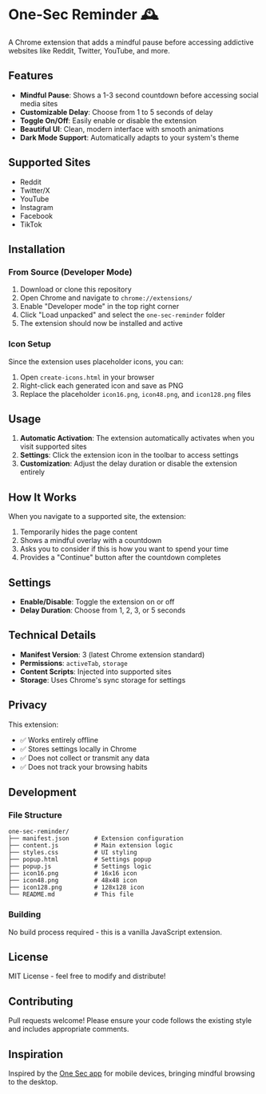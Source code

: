 # One-Sec Reminder 🕰️

A Chrome extension that adds a mindful pause before accessing addictive websites like Reddit, Twitter, YouTube, and more.

## Features

- **Mindful Pause**: Shows a 1-3 second countdown before accessing social media sites
- **Customizable Delay**: Choose from 1 to 5 seconds of delay
- **Toggle On/Off**: Easily enable or disable the extension
- **Beautiful UI**: Clean, modern interface with smooth animations
- **Dark Mode Support**: Automatically adapts to your system's theme

## Supported Sites

- Reddit
- Twitter/X
- YouTube
- Instagram
- Facebook
- TikTok

## Installation

### From Source (Developer Mode)

1. Download or clone this repository
2. Open Chrome and navigate to `chrome://extensions/`
3. Enable "Developer mode" in the top right corner
4. Click "Load unpacked" and select the `one-sec-reminder` folder
5. The extension should now be installed and active

### Icon Setup

Since the extension uses placeholder icons, you can:
1. Open `create-icons.html` in your browser
2. Right-click each generated icon and save as PNG
3. Replace the placeholder `icon16.png`, `icon48.png`, and `icon128.png` files

## Usage

1. **Automatic Activation**: The extension automatically activates when you visit supported sites
2. **Settings**: Click the extension icon in the toolbar to access settings
3. **Customization**: Adjust the delay duration or disable the extension entirely

## How It Works

When you navigate to a supported site, the extension:
1. Temporarily hides the page content
2. Shows a mindful overlay with a countdown
3. Asks you to consider if this is how you want to spend your time
4. Provides a "Continue" button after the countdown completes

## Settings

- **Enable/Disable**: Toggle the extension on or off
- **Delay Duration**: Choose from 1, 2, 3, or 5 seconds

## Technical Details

- **Manifest Version**: 3 (latest Chrome extension standard)
- **Permissions**: `activeTab`, `storage`
- **Content Scripts**: Injected into supported sites
- **Storage**: Uses Chrome's sync storage for settings

## Privacy

This extension:
- ✅ Works entirely offline
- ✅ Stores settings locally in Chrome
- ✅ Does not collect or transmit any data
- ✅ Does not track your browsing habits

## Development

### File Structure
```
one-sec-reminder/
├── manifest.json       # Extension configuration
├── content.js          # Main extension logic
├── styles.css          # UI styling
├── popup.html          # Settings popup
├── popup.js            # Settings logic
├── icon16.png          # 16x16 icon
├── icon48.png          # 48x48 icon
├── icon128.png         # 128x128 icon
└── README.md           # This file
```

### Building

No build process required - this is a vanilla JavaScript extension.

## License

MIT License - feel free to modify and distribute!

## Contributing

Pull requests welcome! Please ensure your code follows the existing style and includes appropriate comments.

## Inspiration

Inspired by the [One Sec app](https://one-sec.app/) for mobile devices, bringing mindful browsing to the desktop.
